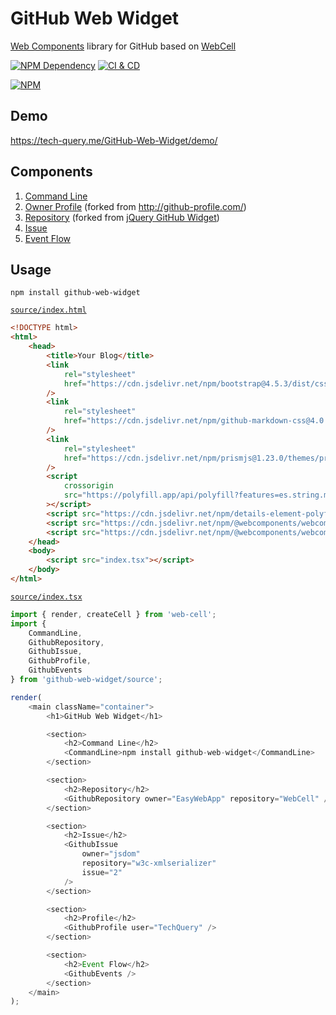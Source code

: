 # GitHub Web Widget

[Web Components][1] library for GitHub based on [WebCell][2]

[![NPM Dependency](https://david-dm.org/TechQuery/GitHub-Web-Widget.svg)][3]
[![CI & CD](https://github.com/EasyWebApp/GitHub-Web-Widget/workflows/CI%20&%20CD/badge.svg)][4]

[![NPM](https://nodei.co/npm/github-web-widget.png?downloads=true&downloadRank=true&stars=true)][5]

## Demo

https://tech-query.me/GitHub-Web-Widget/demo/

## Components

1. [Command Line][6]
2. [Owner Profile][7] (forked from http://github-profile.com/)
3. [Repository][8] (forked from [jQuery GitHub Widget][9])
4. [Issue][10]
5. [Event Flow][11]

## Usage

```shell
npm install github-web-widget
```

[`source/index.html`][12]

```html
<!DOCTYPE html>
<html>
    <head>
        <title>Your Blog</title>
        <link
            rel="stylesheet"
            href="https://cdn.jsdelivr.net/npm/bootstrap@4.5.3/dist/css/bootstrap.min.css"
        />
        <link
            rel="stylesheet"
            href="https://cdn.jsdelivr.net/npm/github-markdown-css@4.0.0/github-markdown.min.css"
        />
        <link
            rel="stylesheet"
            href="https://cdn.jsdelivr.net/npm/prismjs@1.23.0/themes/prism-okaidia.css"
        />
        <script
            crossorigin
            src="https://polyfill.app/api/polyfill?features=es.string.match-all,es.array.flat,es.object.from-entries,intersection-observer"
        ></script>
        <script src="https://cdn.jsdelivr.net/npm/details-element-polyfill@2.4.0/dist/details-element-polyfill.js"></script>
        <script src="https://cdn.jsdelivr.net/npm/@webcomponents/webcomponentsjs@2.5.0/custom-elements-es5-adapter.js"></script>
        <script src="https://cdn.jsdelivr.net/npm/@webcomponents/webcomponentsjs@2.5.0/webcomponents-bundle.js"></script>
    </head>
    <body>
        <script src="index.tsx"></script>
    </body>
</html>
```

[`source/index.tsx`][13]

```JavaScript
import { render, createCell } from 'web-cell';
import {
    CommandLine,
    GithubRepository,
    GithubIssue,
    GithubProfile,
    GithubEvents
} from 'github-web-widget/source';

render(
    <main className="container">
        <h1>GitHub Web Widget</h1>

        <section>
            <h2>Command Line</h2>
            <CommandLine>npm install github-web-widget</CommandLine>
        </section>

        <section>
            <h2>Repository</h2>
            <GithubRepository owner="EasyWebApp" repository="WebCell" />
        </section>

        <section>
            <h2>Issue</h2>
            <GithubIssue
                owner="jsdom"
                repository="w3c-xmlserializer"
                issue="2"
            />
        </section>

        <section>
            <h2>Profile</h2>
            <GithubProfile user="TechQuery" />
        </section>

        <section>
            <h2>Event Flow</h2>
            <GithubEvents />
        </section>
    </main>
);
```

[1]: https://www.webcomponents.org/
[2]: https://web-cell.dev/
[3]: https://david-dm.org/TechQuery/GitHub-Web-Widget
[4]: https://github.com/EasyWebApp/WebCell/actions
[5]: https://nodei.co/npm/github-web-widget/
[6]: https://tech-query.me/GitHub-Web-Widget/classes/commandline.commandline-1.html
[7]: https://tech-query.me/GitHub-Web-Widget/interfaces/profile.githubprofileprops.html
[8]: https://tech-query.me/GitHub-Web-Widget/interfaces/repository.githubrepositoryprops.html
[9]: http://www.newmediacampaigns.com/blog/a-beautiful-jquery-github-widget
[10]: https://tech-query.me/GitHub-Web-Widget/interfaces/issue.githubissueprops.html
[11]: https://tech-query.me/GitHub-Web-Widget/interfaces/eventflow.githubeventsprops.html
[12]: https://github.com/TechQuery/GitHub-Web-Widget/blob/master/test/index.html
[13]: https://github.com/TechQuery/GitHub-Web-Widget/blob/master/test/index.tsx
